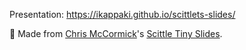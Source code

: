 Presentation: https://ikappaki.github.io/scittlets-slides/

🍴 Made from [Chris McCormick](https://github.com/chr15m)'s [Scittle Tiny Slides](https://github.com/chr15m/scittle-tiny-slides).
